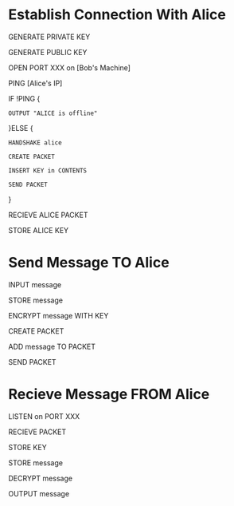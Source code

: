 # Establish Connection With Alice

GENERATE PRIVATE KEY

GENERATE PUBLIC KEY

OPEN PORT  XXX on [Bob's Machine]

PING [Alice's IP]

IF !PING {

	OUTPUT "ALICE is offline"

}ELSE {

	HANDSHAKE alice

	CREATE PACKET

	INSERT KEY in CONTENTS

	SEND PACKET	
}


RECIEVE ALICE PACKET

STORE ALICE KEY

# Send Message TO Alice
INPUT message

STORE message

ENCRYPT message WITH KEY

CREATE PACKET

ADD message TO PACKET

SEND PACKET

# Recieve Message FROM Alice
LISTEN on PORT XXX

RECIEVE PACKET

STORE KEY

STORE message

DECRYPT message

OUTPUT message
